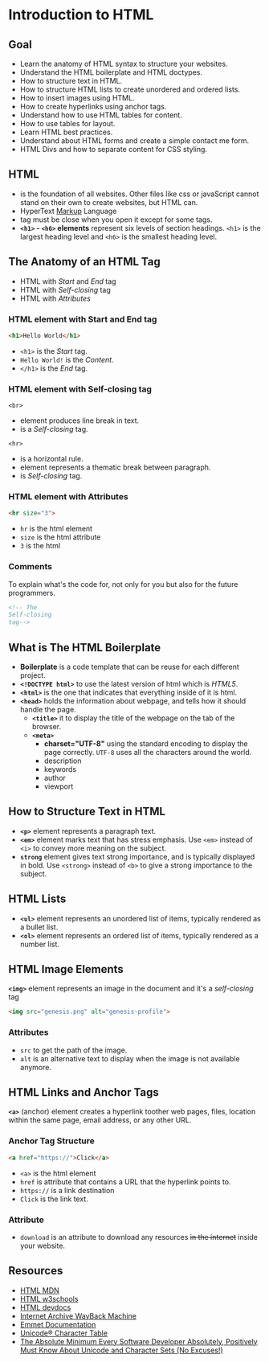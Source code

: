 # Introduction to HTML

## Goal
- Learn the anatomy of HTML syntax to structure your websites.
- Understand the HTML boilerplate and HTML doctypes.
- How to structure text in HTML.
- How to structure HTML lists to create unordered and ordered lists.
- How to insert images using HTML.
- How to create hyperlinks using anchor tags.
- Understand how to use HTML tables for content.
- How to use tables for layout.
- Learn HTML best practices.
- Understand about HTML forms and create a simple contact me form.
- HTML Divs and how to separate content for CSS styling.

## HTML
- is the foundation of all websites. Other files like css or javaScript cannot stand on their own to create websites, but HTML can.
- HyperText <u>Markup</u> Language
- tag must be close when you open it except for some tags.
- **`<h1>` - `<h6>` elements** represent six levels of section headings. `<h1>` is the largest heading level and `<h6>` is the smallest heading level.

## The Anatomy of an HTML Tag
- HTML with _Start_ and _End_ tag
- HTML with _Self-closing_ tag
- HTML with _Attributes_


### HTML element with Start and End tag
```html
<h1>Hello World</h1>
```
- `<h1>` is the _Start_ tag.
- `Hello World!` is the _Content_.
- `</h1>` is the _End_ tag.


### HTML element with Self-closing tag
`<br>`
- element produces line break in text.
- is a _Self-closing_ tag.

`<hr>`
- is a horizontal rule.
- element represents a thematic break between paragraph.
- is _Self-closing_ tag.

### HTML element with Attributes
```html
<hr size="3">
```
- `hr` is the html element
- `size` is the html attribute
- `3` is the html

### Comments
To explain what's the code for, not only for you but also for the future programmers.

```html
<!-- The 
Self-closing 
tag-->
```

## What is The HTML Boilerplate
- **Boilerplate** is a code template that can be reuse for each different project.
- **`<!DOCTYPE html>`** to use the latest version of html which is _HTML5_.
- **`<html>`** is the one that indicates that everything inside of it is html.
- **`<head>`** holds the information about webpage, and tells how it should handle the page.
  - **`<title>`** it to display the title of the webpage on the tab of the browser.
  - **`<meta>`** 
    - **charset="UTF-8"** using the standard encoding to display the page correctly. `UTF-8` uses all the characters around the world.
    - description
    - keywords
    - author
    - viewport

## How to Structure Text in HTML
- **`<p>`** element represents a paragraph text.
- **`<em>`** element marks text that has stress emphasis. Use `<em>` instead of `<i>` to convey more meaning on the subject.
- **`strong`** element gives text strong importance, and is typically displayed in bold. Use `<strong>` instead of `<b>` to give a strong importance to the subject.

## HTML Lists
- **`<ul>`** element represents an unordered list of items, typically rendered as a bullet list.
- **`<ol>`** element represents an ordered list of items, typically rendered as a number list.

## HTML Image Elements
**`<img>`** element represents an image in the document and it's a _self-closing_ tag

```html
<img src="genesis.png" alt="genesis-profile">
```

### Attributes
- `src` to get the path of the image.
- `alt` is an alternative text to display when the image is not available anymore.

## HTML Links and Anchor Tags
**`<a>`** (anchor) element creates a hyperlink toother web pages, files, location within the same page, email address, or any other URL.

### Anchor Tag Structure
```html
<a href="https://">Click</a>
```
- `<a>` is the html element
- `href` is attribute that contains a URL that the hyperlink points to.
- `https://` is a link destination
- `Click` is the link text.

### Attribute
- `download` is an attribute to download any resources ~~in the internet~~ inside your website.

## Resources
- [HTML MDN](https://developer.mozilla.org/en-US/docs/Web/HTML)
- [HTML w3schools](https://www.w3schools.com/html/)
- [HTML devdocs](https://devdocs.io/html/)
- [Internet Archive WayBack Machine](http://web.archive.org/)
- [Emmet Documentation](https://docs.emmet.io/cheat-sheet/)
- [Unicode® Character Table](https://unicode-table.com/en/)
- [The Absolute Minimum Every Software Developer Absolutely, Positively Must Know About Unicode and Character Sets (No Excuses!)](https://www.joelonsoftware.com/2003/10/08/the-absolute-minimum-every-software-developer-absolutely-positively-must-know-about-unicode-and-character-sets-no-excuses/)